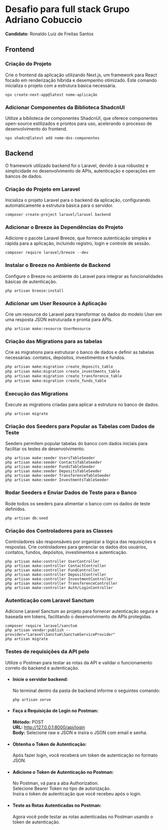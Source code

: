 # Desafio para full stack Grupo Adriano Cobuccio

**Candidato**: Ronaldo Luiz de Freitas Santos

## Frontend

### Criação do Projeto

Crie o frontend da aplicação utilizando Next.js, um framework para React focado em renderização híbrida e desempenho otimizado. Este comando inicializa o projeto com a estrutura básica necessária.

```
npx create-next-app@latest nome-aplicação
```
### Adicionar Componentes da Biblioteca ShadcnUI

Utilize a biblioteca de componentes ShadcnUI, que oferece componentes open-source estilizados e prontos para uso, acelerando o processo de desenvolvimento do frontend.

```
npx shadcn@latest add nome-dos-componentes
```

## Backend

O framework utilizado backend foi o Laravel, devido à sua robustez e simplicidade no desenvolvimento de APIs, autenticação e operações em bancos de dados.

### Criação do Projeto em Laravel
Inicializa o projeto Laravel para o backend da aplicação, configurando automaticamente a estrutura básica para o servidor.
```
composer create-project laravel/laravel backend
```
### Adicionar o Breeze às Dependências do Projeto

Adicione o pacote Laravel Breeze, que fornece autenticação simples e rápida para a aplicação, incluindo registro, login e controle de sessão.
```
composer require laravel/breeze --dev
```
### Instalar o Breeze no Ambiente de Backend

Configure o Breeze no ambiente do Laravel para integrar as funcionalidades básicas de autenticação.

```
php artisan breeze:install
```

### Adicionar um User Resource à Aplicação

Crie um resource do Laravel para transformar os dados do modelo User em uma resposta JSON estruturada e pronta para APIs.
```
php artisan make:resource UserResource
```


### Criação das Migrations para as tabelas

Crie as migrations para estruturar o banco de dados e definir as tabelas necessárias: contatos, depósitos, investimentos e fundos.

```php artisan make:migration create_contacts_table
php artisan make:migration create_deposits_table
php artisan make:migration create_investments_table
php artisan make:migration create_transference_table
php artisan make:migration create_funds_table
```

### Execução das Migrations

Execute as migrations criadas para aplicar a estrutura no banco de dados.
```
php artisan migrate
```

### Criação dos Seeders para Popular as Tabelas com Dados de Teste

Seeders permitem popular tabelas do banco com dados iniciais para facilitar os testes de desenvolvimento.

```
php artisan make:seeder UsersTableSeeder
php artisan make:seeder ContactsTableSeeder
php artisan make:seeder FundsTableSeeder
php artisan make:seeder DepositsTableSeeder
php artisan make:seeder TransferenceTableSeeder
php artisan make:seeder InvestmentsTableSeeder
```

### Rodar Seeders e Enviar Dados de Teste para o Banco

Rode todos os seeders para alimentar o banco com os dados de teste definidos.

``` 
php artisan db:seed
```

### Criação dos Controladores para as Classes

Controladores são responsáveis por organizar a lógica das requisições e respostas. Crie controladores para gerenciar os dados dos usuários, contatos, fundos, depósitos, investimentos e autenticação.

```
php artisan make:controller UserController
php artisan make:controller ContactController
php artisan make:controller FundController
php artisan make:controller DepositController
php artisan make:controller InvestmentController
php artisan make:controller TransferenceController
php artisan make:controller Auth/LoginController
```

### Autenticação com Laravel Sanctum

Adicione Laravel Sanctum ao projeto para fornecer autenticação segura e baseada em tokens, facilitando o desenvolvimento de APIs protegidas.

```
composer require laravel/sanctum
php artisan vendor:publish --provider="Laravel\Sanctum\SanctumServiceProvider"
php artisan migrate
```

### Testes de requisições da API pelo

Utilize o Postman para testar as rotas da API e validar o funcionamento correto do backend e autenticação.

- #### Inicie o servidor backend:
    No terminal dentro da pasta de backend informe o seguintes comando:
    ```
    php artisan serve
    ```

- #### Faça a Requisição de Login no Postman:

    **Método:** POST  
    **URL:** http://127.0.0.1:8000/api/login  
    **Body:** Selecione raw e JSON e insira o JSON com email e senha.

- #### Obtenha o Token de Autenticação:

    Após fazer login, você receberá um token de autenticação no formato JSON.

- #### Adicione o Token de Autenticação no Postman:

    No Postman, vá para a aba Authorization.  
    Selecione Bearer Token no tipo de autorização.  
    Insira o token de autenticação que você recebeu após o login.

- #### Teste as Rotas Autenticadas no Postman:

    Agora você pode testar as rotas autenticadas no Postman usando o token de autenticação.